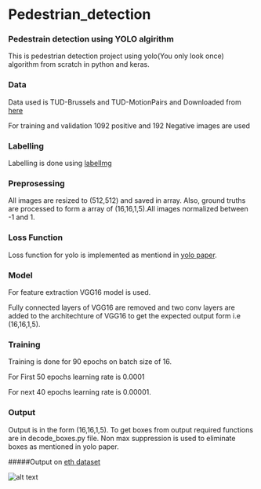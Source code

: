 # Pedestrian_detection

### Pedestrain detection using YOLO algirithm

This is pedestrian detection project using yolo(You only look once) algorithm from scratch in python and keras.

### Data

Data used is TUD-Brussels and TUD-MotionPairs and Downloaded from [here](https://www.mpi-inf.mpg.de/departments/computer-vision-and-machine-learning/research/people-detection-pose-estimation-and-tracking/multi-cue-onboard-pedestrian-detection/)

For training and validation 1092 positive and 192 Negative images are used

### Labelling
Labelling is done using [labelImg](https://github.com/tzutalin/labelImg)

### Preprosessing
All images are resized to (512,512) and saved in array. Also, ground truths are processed to form a array of (16,16,1,5).All images normalized between -1 and 1.

### Loss Function
Loss function for yolo is implemented as mentiond in [yolo paper](https://arxiv.org/pdf/1506.02640.pdf).

### Model
For feature extraction VGG16 model is used. 

Fully connected layers of VGG16 are removed and two conv layers are added to the architechture of VGG16 to get the expected output form i.e (16,16,1,5).

### Training
Training is done for 90 epochs on batch size of 16.

For First 50 epochs learning rate is 0.0001

For next 40 epochs learning rate is 0.00001.

### Output
Output is in the form (16,16,1,5). To get boxes from output required functions are in decode_boxes.py file. Non max suppression is used to eliminate boxes as mentioned in yolo paper.

#####Output on [eth dataset](https://data.vision.ee.ethz.ch/cvl/aess/cvpr2008/seq04-img-left.tar.gz)

![alt text](https://github.com/tusharbhosale/pedestrian_detection/blob/master/output/eth_gif.gif)
